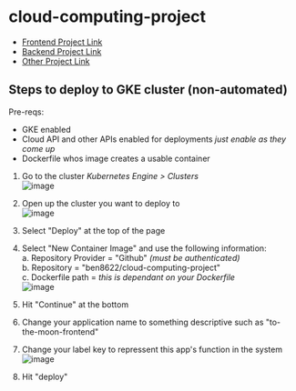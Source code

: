 # cloud-computing-project
- [Frontend Project Link](https://github.com/users/ben8622/projects/2)
- [Backend Project Link](https://github.com/users/ben8622/projects/3/views/1)
- [Other Project Link](https://github.com/users/ben8622/projects/5/views/1)

## Steps to deploy to GKE cluster (non-automated)
Pre-reqs:
- GKE enabled
- Cloud API and other APIs enabled for deployments _just enable as they come up_
- Dockerfile whos image creates a usable container

1. Go to the cluster _Kubernetes Engine > Clusters_  
![image](https://user-images.githubusercontent.com/60989905/198131323-33a3fcc2-f14a-4bc3-8c86-e61dad4315a1.png)

2. Open up the cluster you want to deploy to  
![image](https://user-images.githubusercontent.com/60989905/198131464-3e534a2b-d778-44fa-8969-f2cbd4356d9e.png)

3. Select "Deploy" at the top of the page
4. Select "New Container Image" and use the following information:  
  a. Repository Provider = "Github" _(must be authenticated)_  
  b. Repository = "ben8622/cloud-computing-project"  
  c. Dockerfile path = _this is dependant on your Dockerfile_  
   ![image](https://user-images.githubusercontent.com/60989905/198132071-a45d2bd3-e45c-4cdd-9cc0-4a79ad65b4fc.png)  
   
5. Hit "Continue" at the bottom
6. Change your application name to something descriptive such as "to-the-moon-frontend"
7. Change your label key to repressent this app's function in the system
![image](https://user-images.githubusercontent.com/60989905/198132619-dade4313-1f02-4024-ba41-aec81afe25f5.png)
8. Hit "deploy"

 
